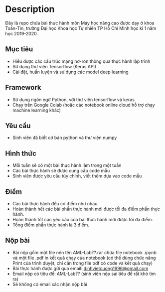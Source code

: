 # Description
Đây là repo chứa bài thực hành môn Máy học nâng cao được dạy ở khoa Toán-Tin, trường Đại học Khoa học Tự nhiên TP Hồ Chí Minh học kì 1 năm học 2019-2020.

##  Mục tiêu 
- Hiểu được các cấu trúc mạng nơ-ron thông qua thực hành lập trình
- Sử dụng thư viện Tensorflow (Keras API)
- Cài đặt, huấn luyện và sử dụng các model deep learning

## Framework
- Sử dụng ngôn ngữ Python, với thư viện tensorflow và keras
- Chạy trên Google Colab (hoặc các notebook online cloud hỗ trợ chạy machine learning khác)

## Yêu cầu
- Sinh viên đã biết cơ bản python và thư viện numpy

## Hình thức
- Mỗi tuần sẽ có một bài thực hành làm trong một tuần
- Các bài thực hành sẽ được cung cấp code mẫu
- Sinh viên được yêu cầu tùy chỉnh, viết thêm dựa vào code mẫu

## Điểm
- Các bài thực hành đều có điểm như nhau.
- Hoàn thành hết các bài phần thực hành mới được tối đa điểm phần thực hành. 
- Hoàn thành tốt các yêu cầu của bài thực hành mới được tối đa điểm.
- Tổng điểm phần thực hành là 3 điểm.

## Nộp bài
- Bài nộp gồm một file nén tên AML-Lab??.rar chứa file notebook .ipynb và một file .pdf in kết quả chạy của notebook (có thể dùng chức năng Print của trình duyệt, chỉ cần trong file pdf có code và kết quả chạy)
- Bài thực hành được gửi qua email: dinhvietcuong1996@gmail.com
- Email nộp có tiêu đề: AML-Lab?? (sinh viên nộp sai tiêu đề rất khó tìm ra)
- Sẽ không có email xác nhận nộp bài
